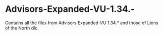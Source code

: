 # Advisors-Expanded-VU-1.34.-
Contains all the files from Advisors Expanded-VU 1.34.* and those of Lions of the North dlc.
